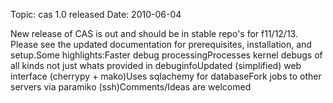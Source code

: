 Topic: cas 1.0 released
Date: 2010-06-04

New release of CAS is out and should be in stable repo's for f11/12/13. Please see the updated documentation for prerequisites, installation, and setup.Some highlights:Faster debug processingProcesses kernel debugs of all kinds not just whats provided in debuginfoUpdated (simplified) web interface (cherrypy + mako)Uses sqlachemy for databaseFork jobs to other servers via paramiko (ssh)Comments/Ideas are welcomed



